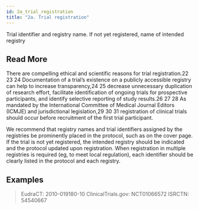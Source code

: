 ```yaml
---
id: 2a_trial_registration
title: "2a. Trial registration"
---
```

Trial identifier and registry name. If not yet registered, name of intended registry

## Read More

There are compelling ethical and scientific reasons for trial registration.22 23 24 Documentation of a trial’s existence on a publicly accessible registry can help to increase transparency,24 25 decrease unnecessary duplication of research effort, facilitate identification of ongoing trials for prospective participants, and identify selective reporting of study results.26 27 28 As mandated by the International Committee of Medical Journal Editors (ICMJE) and jurisdictional legislation,29 30 31 registration of clinical trials should occur before recruitment of the first trial participant.

We recommend that registry names and trial identifiers assigned by the registries be prominently placed in the protocol, such as on the cover page. If the trial is not yet registered, the intended registry should be indicated and the protocol updated upon registration. When registration in multiple registries is required (eg, to meet local regulation), each identifier should be clearly listed in the protocol and each registry.

## Examples

> EudraCT: 2010-019180-10
ClinicalTrials.gov: NCT01066572
ISRCTN: 54540667